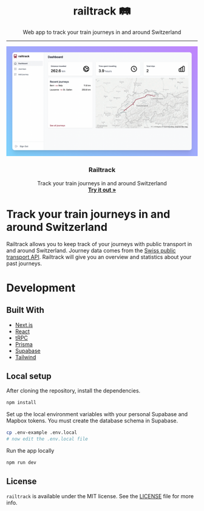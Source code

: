 <h1 align="center">
  railtrack 🛤
</h1>

<p align="center">
  Web app to track your train journeys in and around Switzerland 
</p>

---

<p align="center">
  <a href="https://github.com/noahflk/railtrack">
    <img src="https://raw.githubusercontent.com/noahflk/railtrack/main/public/images/screenshot-marketing.png" alt="Railtrack Logo">
  </a>

  <h3 align="center">Railtrack</h3>

  <p align="center">
    Track your train journeys in and around Switzerland 
    <br />
    <a href="https://railtrack.vercel.app"><strong>Try it out »</strong></a>
  </p>
</p>

# Track your train journeys in and around Switzerland

Railtrack allows you to keep track of your journeys with public transport in and around Switzerland. Journey data comes from the [Swiss public transport API](https://transport.opendata.ch). Railtrack will give you an overview and statistics about your past journeys.

# Development

## Built With

- [Next.js](https://nextjs.org/)
- [React](https://reactjs.org/)
- [tRPC](https://trpc.io/)
- [Prisma](https://www.prisma.io/)
- [Supabase](https://supabase.com/)
- [Tailwind](https://tailwindcss.com/)

## Local setup

After cloning the repository, install the dependencies.

```bash
npm install
```

Set up the local environment variables with your personal Supabase and Mapbox tokens. You must create the database schema in Supabase.

```bash
cp .env-example .env.local
# now edit the .env.local file
```

Run the app locally

```bash
npm run dev
```

## License

`railtrack` is available under the MIT license. See the [LICENSE](LICENSE) file for more info.
